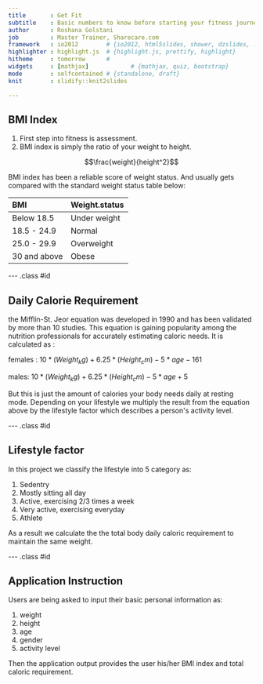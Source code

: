 ```yaml
---
title       : Get Fit
subtitle    : Basic numbers to know before starting your fitness journey
author      : Roshana Golstani
job         : Master Trainer, Sharecare.com
framework   : io2012        # {io2012, html5slides, shower, dzslides, ...}
highlighter : highlight.js  # {highlight.js, prettify, highlight}
hitheme     : tomorrow      # 
widgets     : [mathjax]            # {mathjax, quiz, bootstrap}
mode        : selfcontained # {standalone, draft}
knit        : slidify::knit2slides

---
```


## BMI Index

1. First step into fitness is assessment. 
2. BMI index is simply the ratio of your weight to height.

$$\frac{weight}{height^2}$$

BMI index has been a reliable score of weight status. And usually gets compared with the standard weight status table below:


|BMI          |Weight.status |
|:------------|:-------------|
|Below 18.5   |Under weight  |
|18.5 - 24.9  | Normal       |
|25.0 - 29.9  |Overweight    |
|30 and above |Obese         |


--- .class #id 

## Daily Calorie Requirement

the Mifflin-St. Jeor equation was developed in 1990 and has been validated by more than 10 studies. This equation is gaining popularity among the nutrition professionals for accurately estimating caloric needs. It is calculated as :

females : $10*(Weight_kg)+6.25*(Height_cm)-5*age-161$

males:    $10*(Weight_kg)+6.25*(Height_cm)-5*age+5$

But this is just the amount of calories your body needs daily at resting mode.
Depending on your lifestyle we multiply the result from the equation above by the lifestyle factor which describes a person's activity level.





--- .class #id

## Lifestyle factor

In this project we classify the lifestyle into 5 category as:
 
 1. Sedentry
 2. Mostly sitting all day
 3. Active, exercising 2/3 times a week
 4. Very active, exercising everyday
 5. Athlete
 
As a result we calculate the the total body daily caloric requirement to maintain the same weight.

--- .class #id
 
## Application Instruction

Users are being asked to input their basic personal information as:

1. weight
2. height
3. age
4. gender
5. activity level

Then the application output provides the user his/her BMI index and total caloric requirement.

 
